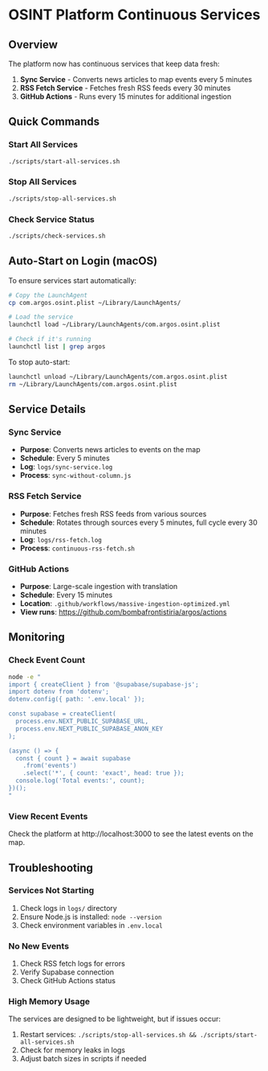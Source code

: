 # OSINT Platform Continuous Services

## Overview
The platform now has continuous services that keep data fresh:

1. **Sync Service** - Converts news articles to map events every 5 minutes
2. **RSS Fetch Service** - Fetches fresh RSS feeds every 30 minutes
3. **GitHub Actions** - Runs every 15 minutes for additional ingestion

## Quick Commands

### Start All Services
```bash
./scripts/start-all-services.sh
```

### Stop All Services
```bash
./scripts/stop-all-services.sh
```

### Check Service Status
```bash
./scripts/check-services.sh
```

## Auto-Start on Login (macOS)

To ensure services start automatically:

```bash
# Copy the LaunchAgent
cp com.argos.osint.plist ~/Library/LaunchAgents/

# Load the service
launchctl load ~/Library/LaunchAgents/com.argos.osint.plist

# Check if it's running
launchctl list | grep argos
```

To stop auto-start:
```bash
launchctl unload ~/Library/LaunchAgents/com.argos.osint.plist
rm ~/Library/LaunchAgents/com.argos.osint.plist
```

## Service Details

### Sync Service
- **Purpose**: Converts news articles to events on the map
- **Schedule**: Every 5 minutes
- **Log**: `logs/sync-service.log`
- **Process**: `sync-without-column.js`

### RSS Fetch Service
- **Purpose**: Fetches fresh RSS feeds from various sources
- **Schedule**: Rotates through sources every 5 minutes, full cycle every 30 minutes
- **Log**: `logs/rss-fetch.log`
- **Process**: `continuous-rss-fetch.sh`

### GitHub Actions
- **Purpose**: Large-scale ingestion with translation
- **Schedule**: Every 15 minutes
- **Location**: `.github/workflows/massive-ingestion-optimized.yml`
- **View runs**: https://github.com/bombafrontistiria/argos/actions

## Monitoring

### Check Event Count
```bash
node -e "
import { createClient } from '@supabase/supabase-js';
import dotenv from 'dotenv';
dotenv.config({ path: '.env.local' });

const supabase = createClient(
  process.env.NEXT_PUBLIC_SUPABASE_URL,
  process.env.NEXT_PUBLIC_SUPABASE_ANON_KEY
);

(async () => {
  const { count } = await supabase
    .from('events')
    .select('*', { count: 'exact', head: true });
  console.log('Total events:', count);
})();
"
```

### View Recent Events
Check the platform at http://localhost:3000 to see the latest events on the map.

## Troubleshooting

### Services Not Starting
1. Check logs in `logs/` directory
2. Ensure Node.js is installed: `node --version`
3. Check environment variables in `.env.local`

### No New Events
1. Check RSS fetch logs for errors
2. Verify Supabase connection
3. Check GitHub Actions status

### High Memory Usage
The services are designed to be lightweight, but if issues occur:
1. Restart services: `./scripts/stop-all-services.sh && ./scripts/start-all-services.sh`
2. Check for memory leaks in logs
3. Adjust batch sizes in scripts if needed